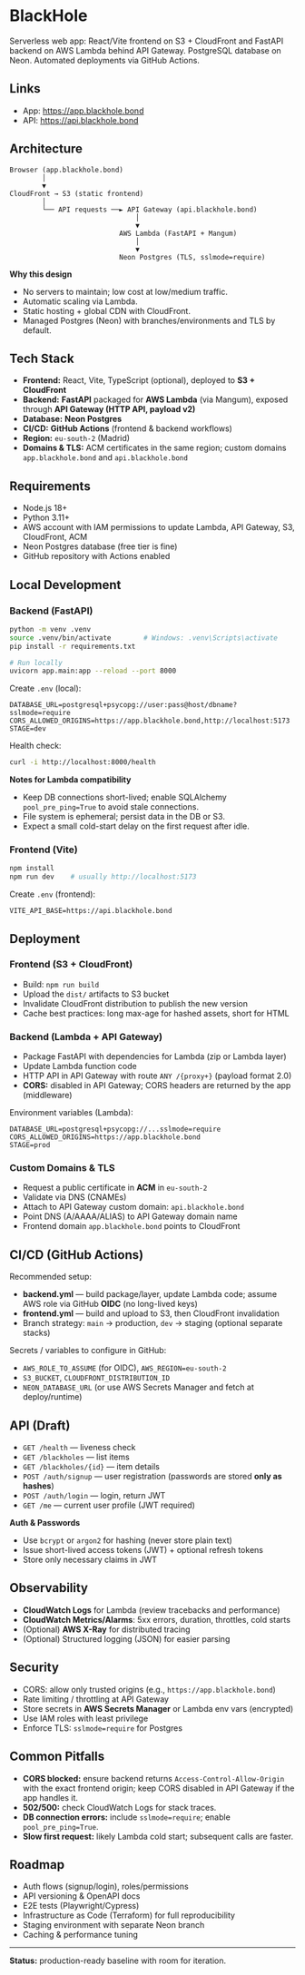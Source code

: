 # BlackHole

Serverless web app: React/Vite frontend on S3 + CloudFront and FastAPI backend on AWS Lambda behind API Gateway. PostgreSQL database on Neon. Automated deployments via GitHub Actions.

## Links

- App: https://app.blackhole.bond
- API: https://api.blackhole.bond

## Architecture

```
Browser (app.blackhole.bond)
        │
        ▼
CloudFront → S3 (static frontend)
        │
        └── API requests ──► API Gateway (api.blackhole.bond)
                               │
                               ▼
                           AWS Lambda (FastAPI + Mangum)
                               │
                               ▼
                           Neon Postgres (TLS, sslmode=require)
```

**Why this design**
- No servers to maintain; low cost at low/medium traffic.
- Automatic scaling via Lambda.
- Static hosting + global CDN with CloudFront.
- Managed Postgres (Neon) with branches/environments and TLS by default.

## Tech Stack

- **Frontend:** React, Vite, TypeScript (optional), deployed to **S3 + CloudFront**
- **Backend:** **FastAPI** packaged for **AWS Lambda** (via Mangum), exposed through **API Gateway (HTTP API, payload v2)**
- **Database:** **Neon Postgres**
- **CI/CD:** **GitHub Actions** (frontend & backend workflows)
- **Region:** `eu-south-2` (Madrid)
- **Domains & TLS:** ACM certificates in the same region; custom domains `app.blackhole.bond` and `api.blackhole.bond`

## Requirements

- Node.js 18+
- Python 3.11+
- AWS account with IAM permissions to update Lambda, API Gateway, S3, CloudFront, ACM
- Neon Postgres database (free tier is fine)
- GitHub repository with Actions enabled

## Local Development

### Backend (FastAPI)

```bash
python -m venv .venv
source .venv/bin/activate        # Windows: .venv\Scripts\activate
pip install -r requirements.txt

# Run locally
uvicorn app.main:app --reload --port 8000
```

Create `.env` (local):
```
DATABASE_URL=postgresql+psycopg://user:pass@host/dbname?sslmode=require
CORS_ALLOWED_ORIGINS=https://app.blackhole.bond,http://localhost:5173
STAGE=dev
```

Health check:
```bash
curl -i http://localhost:8000/health
```

**Notes for Lambda compatibility**
- Keep DB connections short-lived; enable SQLAlchemy `pool_pre_ping=True` to avoid stale connections.
- File system is ephemeral; persist data in the DB or S3.
- Expect a small cold-start delay on the first request after idle.

### Frontend (Vite)

```bash
npm install
npm run dev    # usually http://localhost:5173
```

Create `.env` (frontend):
```
VITE_API_BASE=https://api.blackhole.bond
```

## Deployment

### Frontend (S3 + CloudFront)

- Build: `npm run build`
- Upload the `dist/` artifacts to S3 bucket
- Invalidate CloudFront distribution to publish the new version
- Cache best practices: long max-age for hashed assets, short for HTML

### Backend (Lambda + API Gateway)

- Package FastAPI with dependencies for Lambda (zip or Lambda layer)
- Update Lambda function code
- HTTP API in API Gateway with route `ANY /{proxy+}` (payload format 2.0)
- **CORS:** disabled in API Gateway; CORS headers are returned by the app (middleware)

Environment variables (Lambda):
```
DATABASE_URL=postgresql+psycopg://...sslmode=require
CORS_ALLOWED_ORIGINS=https://app.blackhole.bond
STAGE=prod
```

### Custom Domains & TLS

- Request a public certificate in **ACM** in `eu-south-2`
- Validate via DNS (CNAMEs)
- Attach to API Gateway custom domain: `api.blackhole.bond`
- Point DNS (A/AAAA/ALIAS) to API Gateway domain name
- Frontend domain `app.blackhole.bond` points to CloudFront

## CI/CD (GitHub Actions)

Recommended setup:
- **backend.yml** — build package/layer, update Lambda code; assume AWS role via GitHub **OIDC** (no long-lived keys)
- **frontend.yml** — build and upload to S3, then CloudFront invalidation
- Branch strategy: `main` → production, `dev` → staging (optional separate stacks)

Secrets / variables to configure in GitHub:
- `AWS_ROLE_TO_ASSUME` (for OIDC), `AWS_REGION=eu-south-2`
- `S3_BUCKET`, `CLOUDFRONT_DISTRIBUTION_ID`
- `NEON_DATABASE_URL` (or use AWS Secrets Manager and fetch at deploy/runtime)

## API (Draft)

- `GET /health` — liveness check
- `GET /blackholes` — list items
- `GET /blackholes/{id}` — item details
- `POST /auth/signup` — user registration (passwords are stored **only as hashes**)
- `POST /auth/login` — login, return JWT
- `GET /me` — current user profile (JWT required)

**Auth & Passwords**
- Use `bcrypt` or `argon2` for hashing (never store plain text)
- Issue short-lived access tokens (JWT) + optional refresh tokens
- Store only necessary claims in JWT

## Observability

- **CloudWatch Logs** for Lambda (review tracebacks and performance)
- **CloudWatch Metrics/Alarms**: 5xx errors, duration, throttles, cold starts
- (Optional) **AWS X-Ray** for distributed tracing
- (Optional) Structured logging (JSON) for easier parsing

## Security

- CORS: allow only trusted origins (e.g., `https://app.blackhole.bond`)
- Rate limiting / throttling at API Gateway
- Store secrets in **AWS Secrets Manager** or Lambda env vars (encrypted)
- Use IAM roles with least privilege
- Enforce TLS: `sslmode=require` for Postgres

## Common Pitfalls

- **CORS blocked:** ensure backend returns `Access-Control-Allow-Origin` with the exact frontend origin; keep CORS disabled in API Gateway if the app handles it.
- **502/500:** check CloudWatch Logs for stack traces.
- **DB connection errors:** include `sslmode=require`; enable `pool_pre_ping=True`.
- **Slow first request:** likely Lambda cold start; subsequent calls are faster.

## Roadmap

- Auth flows (signup/login), roles/permissions
- API versioning & OpenAPI docs
- E2E tests (Playwright/Cypress)
- Infrastructure as Code (Terraform) for full reproducibility
- Staging environment with separate Neon branch
- Caching & performance tuning

---

**Status:** production-ready baseline with room for iteration.
